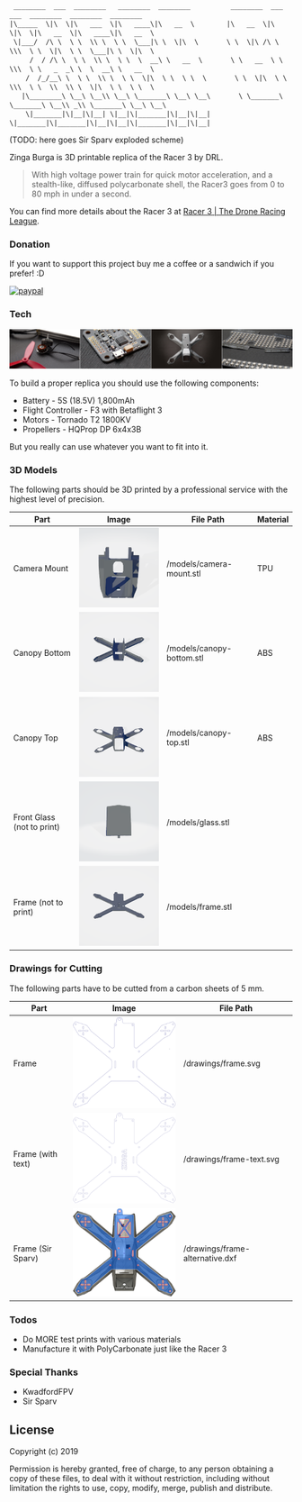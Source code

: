      ________  ___  ________   ________  ________          ________  ___  ___  ________  ________  ________     
    |\_____  \|\  \|\   ___  \|\   ____\|\   __  \        |\   __  \|\  \|\  \|\   __  \|\   ____\|\   __  \    
     \|___/  /\ \  \ \  \\ \  \ \  \___|\ \  \|\  \       \ \  \|\ /\ \  \\\  \ \  \|\  \ \  \___|\ \  \|\  \   
         /  / /\ \  \ \  \\ \  \ \  \  __\ \   __  \       \ \   __  \ \  \\\  \ \   _  _\ \  \  __\ \   __  \  
        /  /_/__\ \  \ \  \\ \  \ \  \|\  \ \  \ \  \       \ \  \|\  \ \  \\\  \ \  \\  \\ \  \|\  \ \  \ \  \ 
       |\________\ \__\ \__\\ \__\ \_______\ \__\ \__\       \ \_______\ \_______\ \__\\ _\\ \_______\ \__\ \__\
        \|_______|\|__|\|__| \|__|\|_______|\|__|\|__|        \|_______|\|_______|\|__|\|__|\|_______|\|__|\|__|

(TODO: here goes Sir Sparv exploded scheme)

Zinga Burga is 3D printable replica of the Racer 3 by DRL.

>With high voltage power train for quick motor acceleration, and a stealth-like, diffused polycarbonate shell, the Racer3 goes from 0 to 80 mph in under a second.

You can find more details about the Racer 3 at [Racer 3 | The Drone Racing League](https://thedroneracingleague.com/racer3/).

### Donation

If you want to support this project buy me a coffee or a sandwich if you prefer! :D

[![paypal](https://www.paypalobjects.com/en_US/i/btn/btn_donate_LG.gif)](https://www.paypal.com/cgi-bin/webscr?cmd=_s-xclick&hosted_button_id=3UN95QQCD4B7E)

### Tech

![Tech List](/images/tech-list.png)

To build a proper replica you should use the following components:
* Battery - 5S (18.5V) 1,800mAh
* Flight Controller - F3 with Betaflight 3
* Motors - Tornado T2 1800KV
* Propellers - HQProp DP 6x4x3B

But you really can use whatever you want to fit into it.

### 3D Models

The following parts should be 3D printed by a professional service with the highest level of precision.

| Part | Image | File Path | Material |
| ------ | ------ | ------ | ------ |
| Camera Mount | ![Camera Mount](/images/camera-mount.gif) | /models/camera-mount.stl | TPU |
| Canopy Bottom | ![Canopy Bottom](/images/canopy-bottom.gif) | /models/canopy-bottom.stl | ABS |
| Canopy Top | ![Canopy Top](/images/canopy-top.gif) | /models/canopy-top.stl | ABS |
| Front Glass (not to print) | ![Glass](/images/glass.gif) | /models/glass.stl | |
| Frame (not to print) | ![Frame](/images/frame.gif) | /models/frame.stl | |

### Drawings for Cutting

The following parts have to be cutted from a carbon sheets of 5 mm.

| Part | Image | File Path |
| ------ | ------ | ------ |
| Frame | ![Frame](/images/frame.png) | /drawings/frame.svg |
| Frame (with text) | ![Frame](/images/frame-text.png) | /drawings/frame-text.svg |
| Frame (Sir Sparv) | ![Frame](/images/frame-alternative.png) | /drawings/frame-alternative.dxf |

### Todos

 - Do MORE test prints with various materials
 - Manufacture it with PolyCarbonate just like the Racer 3

### Special Thanks

- KwadfordFPV
- Sir Sparv

License
----

Copyright (c) 2019

Permission is hereby granted, free of charge, to any person
obtaining a copy of these files, to deal with it without
restriction, including without limitation the rights to use,
copy, modify, merge, publish and distribute.
